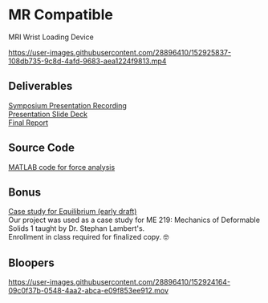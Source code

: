 # MR Compatible
MRI Wrist Loading Device


https://user-images.githubusercontent.com/28896410/152925837-108db735-9c8d-4afd-9683-aea1224f9813.mp4  

## Deliverables
[Symposium Presentation Recording](https://youtu.be/ojJ5YXjC_mw)  
[Presentation Slide Deck](presentation-slide-deck.pdf)  
[Final Report](final-report.pdf)

## Source Code
[MATLAB code for force analysis](force_analysis.m)

## Bonus
[Case study for Equilibrium (early draft)](case-study-me-219.pdf)  
Our project was used as a case study for ME 219: Mechanics of Deformable Solids 1 taught by Dr. Stephan Lambert's.   
Enrollment in class required for finalized copy. 🤓

## Bloopers

https://user-images.githubusercontent.com/28896410/152924164-09c0f37b-0548-4aa2-abca-e09f853ee912.mov

